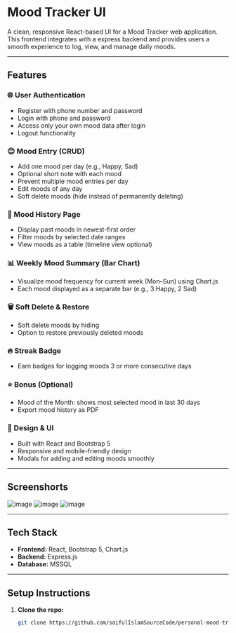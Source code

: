 # Mood Tracker UI

A clean, responsive React-based UI for a Mood Tracker web application. This frontend integrates with a express backend and provides users a smooth experience to log, view, and manage daily moods.

---

## Features

### 🌐 User Authentication
- Register with phone number and password
- Login with phone and password
- Access only your own mood data after login
- Logout functionality

### 😊 Mood Entry (CRUD)
- Add one mood per day (e.g., Happy, Sad)
- Optional short note with each mood
- Prevent multiple mood entries per day
- Edit moods of any day
- Soft delete moods (hide instead of permanently deleting)

### 📜 Mood History Page
- Display past moods in newest-first order
- Filter moods by selected date ranges
- View moods as a table (timeline view optional)

### 📊 Weekly Mood Summary (Bar Chart)
- Visualize mood frequency for current week (Mon–Sun) using Chart.js
- Each mood displayed as a separate bar (e.g., 3 Happy, 2 Sad)

### 🗑️ Soft Delete & Restore
- Soft delete moods by hiding
- Option to restore previously deleted moods

### 🔥 Streak Badge
- Earn badges for logging moods 3 or more consecutive days

### ⭐ Bonus (Optional)
- Mood of the Month: shows most selected mood in last 30 days
- Export mood history as PDF

### 🎨 Design & UI
- Built with React and Bootstrap 5
- Responsive and mobile-friendly design
- Modals for adding and editing moods smoothly

---

## Screenshorts
![image](https://github.com/user-attachments/assets/b90890a0-4577-4ae4-bb60-b015374b906b)
![image](https://github.com/user-attachments/assets/edfe0668-665b-43c5-b046-7f029b56342e)
![image](https://github.com/user-attachments/assets/3aa3dc71-e7e7-4b42-b0f6-1f3fb41e17e9)




---

## Tech Stack

- **Frontend:** React, Bootstrap 5, Chart.js  
- **Backend:** Express.js  
- **Database:** MSSQL


---

## Setup Instructions

1. **Clone the repo:**

   ```bash
   git clone https://github.com/saifulIslamSourceCode/personal-mood-traker
